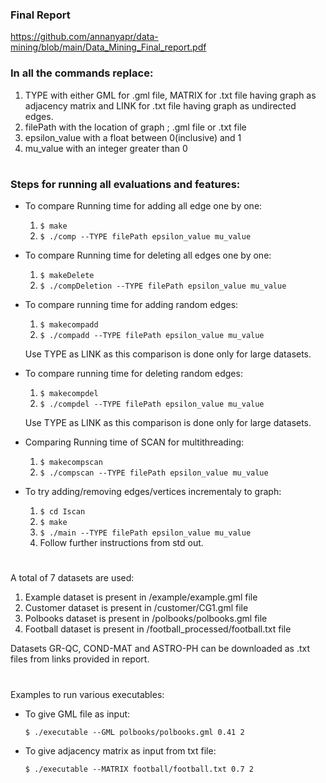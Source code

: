 ### Final Report ###
https://github.com/annanyapr/data-mining/blob/main/Data_Mining_Final_report.pdf

### In all the commands replace: ###

1) TYPE with either GML for .gml file, MATRIX for .txt file having graph as adjacency matrix and LINK for .txt file having graph as undirected edges.
2) filePath with the location of graph ; .gml file or .txt file
3) epsilon_value with a float between 0(inclusive) and 1
4) mu_value with an integer greater than 0
#

### Steps for running all evaluations and features: ###

* To compare Running time for adding all edge one by one:
    1) `$ make`
    2) `$ ./comp --TYPE filePath epsilon_value mu_value`

* To compare Running time for deleting all edges one by one:
    1) `$ makeDelete`
    2) `$ ./compDeletion --TYPE filePath epsilon_value mu_value`

* To compare running time for adding random edges:
    1) `$ makecompadd`
    2) `$ ./compadd --TYPE filePath epsilon_value mu_value`

    Use TYPE as LINK as this comparison is done only for large datasets.

* To compare running time for deleting random edges:
    1) `$ makecompdel`
    2) `$ ./compdel --TYPE filePath epsilon_value mu_value`

    Use TYPE as LINK as this comparison is done only for large datasets.

* Comparing Running time of SCAN for multithreading:
    1) `$ makecompscan`
    2) `$ ./compscan --TYPE filePath epsilon_value mu_value`

* To try adding/removing edges/vertices incrementaly to graph:
    1) `$ cd Iscan`
    2) `$ make`
    3) `$ ./main --TYPE filePath epsilon_value mu_value`
    4) Follow further instructions from std out.
#
A total of 7 datasets are used:
1) Example dataset is present in /example/example.gml file
2) Customer dataset is present in /customer/CG1.gml file
3) Polbooks dataset is present in /polbooks/polbooks.gml file
4) Football dataset is present in /football_processed/football.txt file

Datasets GR-QC, COND-MAT and ASTRO-PH can be downloaded as .txt files from links provided in report.
#
Examples to run various executables:
* To give GML file as input:

   `$ ./executable --GML polbooks/polbooks.gml 0.41 2`

* To give adjacency matrix as input from txt file:

    `$ ./executable --MATRIX football/football.txt 0.7 2`
